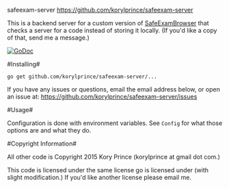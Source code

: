 safeexam-server
https://github.com/korylprince/safeexam-server

This is a backend server for a custom version of [SafeExamBrowser](http://www.safeexambrowser.org) that checks a server for a code instead of storing it locally. (If you'd like a copy of that, send me a message.)

[![GoDoc](https://godoc.org/github.com/korylprince/safeexam-server?status.svg)](https://godoc.org/github.com/korylprince/safeexam-server)

#Installing#

`go get github.com/korylprince/safeexam-server/...`

If you have any issues or questions, email the email address below, or open an issue at:
https://github.com/korylprince/safeexam-server/issues

#Usage#

Configuration is done with environment variables. See `Config` for what those options are and what they do.

#Copyright Information#

All other code is Copyright 2015 Kory Prince (korylprince at gmail dot com.)

This code is licensed under the same license go is licensed under (with slight modification.) If you'd like another license please email me.
